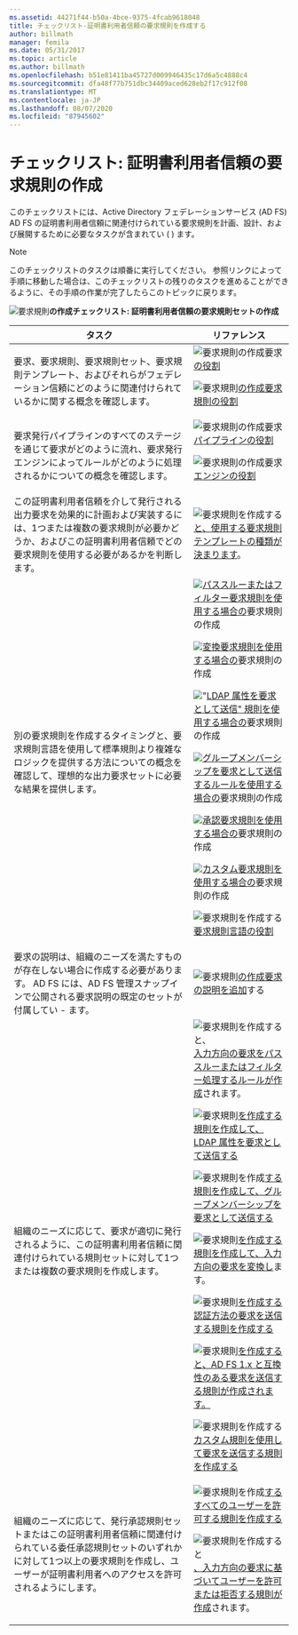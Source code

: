 ```yaml
---
ms.assetid: 44271f44-b50a-4bce-9375-4fcab9618048
title: チェックリスト-証明書利用者信頼の要求規則を作成する
author: billmath
manager: femila
ms.date: 05/31/2017
ms.topic: article
ms.author: billmath
ms.openlocfilehash: b51e81411ba45727d009946435c17d6a5c4888c4
ms.sourcegitcommit: dfa48f77b751dbc34409aced628eb2f17c912f08
ms.translationtype: MT
ms.contentlocale: ja-JP
ms.lasthandoff: 08/07/2020
ms.locfileid: "87945602"
---
```

# <a name="checklist-creating-claim-rules-for-a-relying-party-trust"></a>チェックリスト: 証明書利用者信頼の要求規則の作成

このチェックリストには、Active Directory フェデレーションサービス (AD FS) AD FS の証明書利用者信頼に関連付けられている要求規則を計画、設計、および展開するために必要なタスクが含まれてい \( \) ます。

> [!NOTE]
> このチェックリストのタスクは順番に実行してください。 参照リンクによって手順に移動した場合は、このチェックリストの残りのタスクを進めることができるように、その手順の作業が完了したらこのトピックに戻ります。

![要求規則](media/2b05dce3-938f-4168-9b8f-1f4398cbdb9b.gif)**の作成チェックリスト: 証明書利用者信頼の要求規則セットの作成**

|タスク|リファレンス|
|--------|-------------|
|要求、要求規則、要求規則セット、要求規則テンプレート、およびそれらがフェデレーション信頼にどのように関連付けられているかに関する概念を確認します。|![要求規則の作成要求](media/faa393df-4856-4431-9eda-4f4e5be72a90.gif)[の役割](../../ad-fs/technical-reference/The-Role-of-Claims.md)<p>![要求規則](media/faa393df-4856-4431-9eda-4f4e5be72a90.gif)[の作成要求規則の役割](../../ad-fs/technical-reference/The-Role-of-Claim-Rules.md)|
|要求発行パイプラインのすべてのステージを通じて要求がどのように流れ、要求発行エンジンによってルールがどのように処理されるかについての概念を確認します。|![要求規則の作成要求](media/faa393df-4856-4431-9eda-4f4e5be72a90.gif)[パイプラインの役割](../../ad-fs/technical-reference/The-Role-of-the-Claims-Pipeline.md)<p>![要求規則の作成要求](media/faa393df-4856-4431-9eda-4f4e5be72a90.gif)[エンジンの役割](../../ad-fs/technical-reference/The-Role-of-the-Claims-Engine.md)|
|この証明書利用者信頼を介して発行される出力要求を効果的に計画および実装するには、1つまたは複数の要求規則が必要かどうか、およびこの証明書利用者信頼でどの要求規則を使用する必要があるかを判断します。|![要求規則を作成する](media/faa393df-4856-4431-9eda-4f4e5be72a90.gif)[と、使用する要求規則テンプレートの種類が決まります](../../ad-fs/technical-reference/Determine-the-Type-of-Claim-Rule-Template-to-Use.md)。|
|別の要求規則を作成するタイミングと、要求規則言語を使用して標準規則より複雑なロジックを提供する方法についての概念を確認して、理想的な出力要求セットに必要な結果を提供します。|![](media/faa393df-4856-4431-9eda-4f4e5be72a90.gif)[パススルーまたはフィルター要求規則を使用する場合の](../../ad-fs/technical-reference/When-to-Use-a-Pass-Through-or-Filter-Claim-Rule.md)要求規則の作成<p>![](media/faa393df-4856-4431-9eda-4f4e5be72a90.gif)[変換要求規則を使用する場合の](../../ad-fs/technical-reference/When-to-Use-a-Transform-Claim-Rule.md)要求規則の作成<p>!["](media/faa393df-4856-4431-9eda-4f4e5be72a90.gif)[LDAP 属性を要求として送信" 規則を使用する場合の](../../ad-fs/technical-reference/When-to-Use-a-Send-LDAP-Attributes-as-Claims-Rule.md)要求規則の作成<p>![](media/faa393df-4856-4431-9eda-4f4e5be72a90.gif)[グループメンバーシップを要求として送信するルールを使用する場合の](../../ad-fs/technical-reference/When-to-Use-a-Send-Group-Membership-as-a-Claim-Rule.md)要求規則の作成<p>![](media/faa393df-4856-4431-9eda-4f4e5be72a90.gif)[承認要求規則を使用する場合の](../../ad-fs/technical-reference/When-to-Use-an-Authorization-Claim-Rule.md)要求規則の作成<p>![](media/faa393df-4856-4431-9eda-4f4e5be72a90.gif)[カスタム要求規則を使用する場合の](../../ad-fs/technical-reference/When-to-Use-a-Custom-Claim-Rule.md)要求規則の作成<p>![要求規則を作成する](media/faa393df-4856-4431-9eda-4f4e5be72a90.gif)[要求規則言語の役割](../../ad-fs/technical-reference/The-Role-of-the-Claim-Rule-Language.md)|
|要求の説明は、組織のニーズを満たすものが存在しない場合に作成する必要があります。 AD FS には、AD FS 管理スナップインで公開される要求説明の既定のセットが付属してい \- ます。|![要求規則](media/15dd35b6-6cc6-421f-93f8-7109920e7144.gif)[の作成要求の説明を追加](../../ad-fs/operations/Add-a-Claim-Description.md)する|
|組織のニーズに応じて、要求が適切に発行されるように、この証明書利用者信頼に関連付けられている規則セットに対して1つまたは複数の要求規則を作成します。|![要求規則を作成すると、](media/15dd35b6-6cc6-421f-93f8-7109920e7144.gif)[入力方向の要求をパススルーまたはフィルター処理するルールが作成](../../ad-fs/operations/Create-a-Rule-to-Pass-Through-or-Filter-an-Incoming-Claim.md)されます。<p>![要求規則](media/15dd35b6-6cc6-421f-93f8-7109920e7144.gif)[を作成する規則を作成して、LDAP 属性を要求として送信する](../../ad-fs/operations/Create-a-Rule-to-Send-LDAP-Attributes-as-Claims.md)<p>![要求規則を作成](media/15dd35b6-6cc6-421f-93f8-7109920e7144.gif)[する規則を作成して、グループメンバーシップを要求として送信する](../../ad-fs/operations/Create-a-Rule-to-Send-Group-Membership-as-a-Claim.md)<p>![要求規則](media/15dd35b6-6cc6-421f-93f8-7109920e7144.gif)[を作成する規則を作成して、入力方向の要求を変換し](../../ad-fs/operations/Create-a-Rule-to-Transform-an-Incoming-Claim.md)ます。<p>![要求規則](media/15dd35b6-6cc6-421f-93f8-7109920e7144.gif)[を作成する認証方法の要求を送信する規則を作成する](../../ad-fs/operations/Create-a-Rule-to-Send-an-Authentication-Method-Claim.md)<p>![要求規則](media/15dd35b6-6cc6-421f-93f8-7109920e7144.gif)[を作成すると、AD FS 1.x と互換性のある要求を送信する規則が作成されます。](../../ad-fs/operations/Create-a-Rule-to-Send-an-AD-FS-1x-Compatible-Claim.md)<p>![要求規則を作成する](media/15dd35b6-6cc6-421f-93f8-7109920e7144.gif)[カスタム規則を使用して要求を送信する規則を作成する](../../ad-fs/operations/Create-a-Rule-to-Send-Claims-Using-a-Custom-Rule.md)|
|組織のニーズに応じて、発行承認規則セットまたはこの証明書利用者信頼に関連付けられている委任承認規則セットのいずれかに対して1つ以上の要求規則を作成し、ユーザーが証明書利用者へのアクセスを許可されるようにします。|![要求規則を作成](media/15dd35b6-6cc6-421f-93f8-7109920e7144.gif)[するすべてのユーザーを許可する規則を作成する](../../ad-fs/operations/Create-a-Rule-to-Permit-All-Users.md)<p>![要求規則を作成すると](media/15dd35b6-6cc6-421f-93f8-7109920e7144.gif)[、入力方向の要求に基づいてユーザーを許可または拒否する規則が作成](../../ad-fs/operations/Create-a-Rule-to-Permit-or-Deny-Users-Based-on-an-Incoming-Claim.md)されます。|
